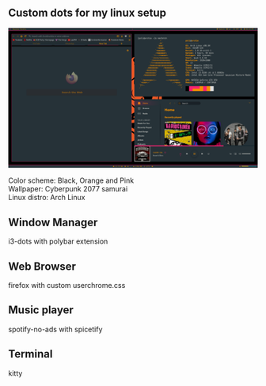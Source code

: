 
## Custom dots for my linux setup

![Preview](/screenshot.png)

Color scheme: Black, Orange and Pink  
Wallpaper: Cyberpunk 2077 samurai  
Linux distro: Arch Linux  

## Window Manager
i3-dots with polybar extension  

## Web Browser
firefox with custom userchrome.css  

## Music player
spotify-no-ads with spicetify  

## Terminal
kitty 
